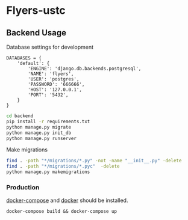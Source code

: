 # Flyers-ustc

## Backend Usage

Database settings for development
```text
DATABASES = {
    'default': {
        'ENGINE': 'django.db.backends.postgresql',
        'NAME': 'flyers',   
        'USER': 'postgres',
        'PASSWORD': '666666',
        'HOST': '127.0.0.1',
        'PORT': '5432',
    }
}
```

```bash
cd backend
pip install -r requirements.txt 
python manage.py migrate
python manage.py init_db
python manage.py runserver
```

Make migrations
```bash
find . -path "*/migrations/*.py" -not -name "__init__.py" -delete
find . -path "*/migrations/*.pyc"  -delete
python manage.py makemigrations
```



### Production
[docker-compose](https://docs.docker.com/compose/install/) and [docker](https://docs.docker.com/engine/install/) should be installed.
```
docker-compose build && docker-compose up
```